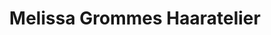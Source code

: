 ---
title: "Melissa Grommes Haaratelier"
url: /puchheim/melissa-grommes-haaratelier/
shop: Friseur
---